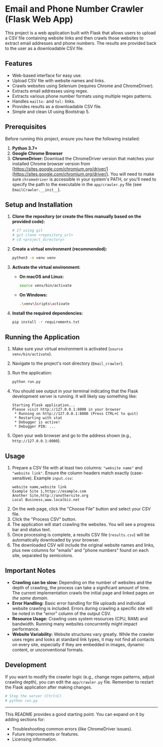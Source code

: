 # Email and Phone Number Crawler (Flask Web App)

This project is a web application built with Flask that allows users to upload a CSV file containing website links and then crawls those websites to extract email addresses and phone numbers. The results are provided back to the user as a downloadable CSV file.

## Features

*   Web-based interface for easy use.
*   Upload CSV file with website names and links.
*   Crawls websites using Selenium (requires Chrome and ChromeDriver).
*   Extracts email addresses using regex.
*   Extracts various phone number formats using multiple regex patterns.
*   Handles `mailto:` and `tel:` links.
*   Provides results as a downloadable CSV file.
*   Simple and clean UI using Bootstrap 5.

## Prerequisites

Before running this project, ensure you have the following installed:

1.  **Python 3.7+**
2.  **Google Chrome Browser**
3.  **ChromeDriver:** Download the ChromeDriver version that matches your installed Chrome browser version from [https://sites.google.com/chromium.org/driver/](https://sites.google.com/chromium.org/driver/). You will need to make sure `chromedriver` is accessible in your system's PATH, or you'll need to specify the path to the executable in the `app/crawler.py` file (see `EmailCrawler.__init__`).

## Setup and Installation

1.  **Clone the repository (or create the files manually based on the provided code):**

    ```bash
    # If using git
    # git clone <repository_url>
    # cd <project_directory>
    ```

2.  **Create a virtual environment (recommended):**

    ```bash
    python3 -m venv venv
    ```

3.  **Activate the virtual environment:**

    *   **On macOS and Linux:**
        ```bash
        source venv/bin/activate
        ```
    *   **On Windows:**
        ```bash
        .\venv\Scripts\activate
        ```

4.  **Install the required dependencies:**

    ```bash
    pip install -r requirements.txt
    ```

## Running the Application

1.  Make sure your virtual environment is activated (`source venv/bin/activate`).
2.  Navigate to the project's root directory (`Email_crawler`).
3.  Run the application:

    ```bash
    python run.py
    ```

4.  You should see output in your terminal indicating that the Flask development server is running. It will likely say something like:

    ```
    Starting Flask application...
    Please visit http://127.0.0.1:8000 in your browser
     * Running on http://127.0.0.1:8000 (Press CTRL+C to quit)
     * Restarting with stat
     * Debugger is active!
     * Debugger PIN: ...
    ```

5.  Open your web browser and go to the address shown (e.g., `http://127.0.0.1:8000`).

## Usage

1.  Prepare a CSV file with at least two columns: `"website name"` and `"website link"`. Ensure the column headers match exactly (case-sensitive).
    Example `input.csv`:
    ```csv
    website name,website link
    Example Site 1,https://example.com
    Another Site,http://anothersite.org
    Local Business,www.localbiz.net
    ```
2.  On the web page, click the "Choose File" button and select your CSV file.
3.  Click the "Process CSV" button.
4.  The application will start crawling the websites. You will see a progress bar and status text.
5.  Once processing is complete, a results CSV file (`results.csv`) will be automatically downloaded by your browser.
6.  The downloaded CSV will include the original website names and links, plus new columns for "emails" and "phone numbers" found on each site, separated by semicolons.

## Important Notes

*   **Crawling can be slow:** Depending on the number of websites and the depth of crawling, the process can take a significant amount of time. The current implementation crawls the initial page and linked pages *on the same domain*.
*   **Error Handling:** Basic error handling for file uploads and individual website crawling is included. Errors during crawling a specific site will be noted in the "error" column of the output CSV.
*   **Resource Usage:** Crawling uses system resources (CPU, RAM) and bandwidth. Running many websites concurrently might impact performance.
*   **Website Variability:** Website structures vary greatly. While the crawler uses regex and looks at standard link types, it may not find all contacts on every site, especially if they are embedded in images, dynamic content, or unconventional formats.

## Development

If you want to modify the crawler logic (e.g., change regex patterns, adjust crawling depth), you can edit the `app/crawler.py` file. Remember to restart the Flask application after making changes.

```bash
# Stop the server (Ctrl+C)
# python run.py
```

---

This README provides a good starting point. You can expand on it by adding sections for:
*   Troubleshooting common errors (like ChromeDriver issues).
*   Future improvements or features.
*   Licensing information.